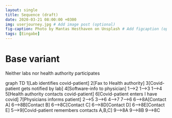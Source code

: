 ```yaml
---
layout: single
title: Sequence (draft)
date: 2020-03-21 08:00:00 +0300
img: userjourney.jpg # Add image post (optional)
fig-caption: Photo by Mantas Hesthaven on Unsplash # Add figcaption (optional)
tags: [Eingabe]
---
```


# Base variant
Neither labs nor health authority participates

<div class="mermaid">
graph TD
     1[Lab identifies covid-patient]
     2[Fax to Health authority]
     3[Covid-patient gets notified by lab]
     4[Software-info to physician]
     1-->2
     1-->3
     1-->4
     5[Health authority contacts covid-patient]
     6[Covid-patient enters I have covid]
     7[Physicians informs patient]
     2-->5
     3-->6
     4-->7
     7-->6
     6-->8A[Contact A]
     6-->8B[Contact B]
     6-->8C[Contact C]
     6-->8D[Contact D]
     6-->8E[Contact E]
     5-->9[Covid-patient remembers contacts A,B,C]
     9-->8A
     9-->8B
     9-->8C


</div>